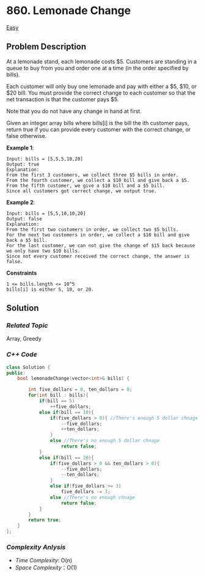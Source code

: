 # 860. Lemonade Change
[Easy](https://leetcode.com/problems/lemonade-change/description/)

## Problem Description

At a lemonade stand, each lemonade costs $5. Customers are standing in a queue to buy from you and order one at a time (in the order specified by bills).

Each customer will only buy one lemonade and pay with either a $5, $10, or $20 bill. You must provide the correct change to each customer so that the net transaction is that the customer pays $5.

Note that you do not have any change in hand at first.

Given an integer array bills where bills[i] is the bill the ith customer pays, return true if you can provide every customer with the correct change, or false otherwise.


**Example 1**:
```
Input: bills = [5,5,5,10,20]
Output: true
Explanation: 
From the first 3 customers, we collect three $5 bills in order.
From the fourth customer, we collect a $10 bill and give back a $5.
From the fifth customer, we give a $10 bill and a $5 bill.
Since all customers got correct change, we output true.
```
**Example 2**:
```
Input: bills = [5,5,10,10,20]
Output: false
Explanation: 
From the first two customers in order, we collect two $5 bills.
For the next two customers in order, we collect a $10 bill and give back a $5 bill.
For the last customer, we can not give the change of $15 back because we only have two $10 bills.
Since not every customer received the correct change, the answer is false.
```

**Constraints**
```
1 <= bills.length <= 10^5
bills[i] is either 5, 10, or 20.
```

## Solution

### _Related Topic_
   Array, Greedy

### _C++ Code_
```cpp
class Solution {
public:
    bool lemonadeChange(vector<int>& bills) {

        int five_dollars = 0, ten_dollars = 0;
        for(int bill : bills){
            if(bill == 5)
                ++five_dollars;
            else if(bill == 10){
                if(five_dollars > 0){ //There's enough 5 dollar chnage to give the customer
                    --five_dollars;
                    ++ten_dollars;
                }
                else //There's no enough 5 dollar chnage
                    return false;
            }
            else if(bill == 20){
                if(five_dollars > 0 && ten_dollars > 0){
                    --five_dollars;
                    --ten_dollars;
                }
                else if(five_dollars >= 3)
                    five_dollars -= 3;
                else //There's no enough chnage  
                    return false;
            }
        }
        return true;
    }
};
```

### _Complexity Anlysis_
- _Time Complexity_: O(n)
- _Space Complexity_：O(1)
